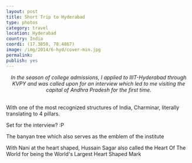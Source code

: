 ```yaml
---
layout: post
title: Short Trip to Hyderabad
type: photos
category: travel
location: Hyderabad
country: India
coordi: (17.3850, 78.4867)
image: /img/2014/6-hyd/cover-min.jpg 
permalink: 
publish: yes
---
```

<!-- http://compressjpeg.com -->
<!-- http://compressimage.toolur.com/ 1024, 400-->
<center>
<i>
In the season of college admissions, I applied to IIIT-Hyderabad through KVPY and was called upon for an interview which led to me visiting the capital of Andhra Pradesh for the first time.
</i>
</center>
<br>
<p class="center"><img src="{{site.baseurl}}/img/2014/6-hyd/cover.jpg" alt="">With one of the most recognized structures of India, Charminar, literally translating to 4 pillars.</p>

<p class="center"><img src="{{site.baseurl}}/img/2014/6-hyd/1.jpg" alt="">Set for the interview? :P</p>

<p class="center"><img src="{{site.baseurl}}/img/2014/6-hyd/2.jpg" alt="">The banyan tree which also serves as the emblem of the institute</p>

<p class="center"><img src="{{site.baseurl}}/img/2014/6-hyd/3.jpg" alt="">With Nani at the heart shaped, Hussain Sagar also called the Heart Of The World for being the World's Largest Heart Shaped Mark </p>
